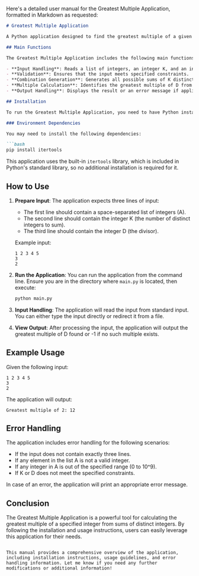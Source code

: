 Here's a detailed user manual for the Greatest Multiple Application, formatted in Markdown as requested:

```markdown
# Greatest Multiple Application

A Python application designed to find the greatest multiple of a given integer from the sums of distinct integers in a provided list.

## Main Functions

The Greatest Multiple Application includes the following main functions:

- **Input Handling**: Reads a list of integers, an integer K, and an integer D from standard input.
- **Validation**: Ensures that the input meets specified constraints.
- **Combination Generation**: Generates all possible sums of K distinct integers from the list.
- **Multiple Calculation**: Identifies the greatest multiple of D from the generated sums.
- **Output Handling**: Displays the result or an error message if applicable.

## Installation

To run the Greatest Multiple Application, you need to have Python installed on your machine. You can download it from [python.org](https://www.python.org/downloads/).

### Environment Dependencies

You may need to install the following dependencies:

```bash
pip install itertools
```

This application uses the built-in `itertools` library, which is included in Python's standard library, so no additional installation is required for it.

## How to Use

1. **Prepare Input**: The application expects three lines of input:
   - The first line should contain a space-separated list of integers (A).
   - The second line should contain the integer K (the number of distinct integers to sum).
   - The third line should contain the integer D (the divisor).

   Example input:
   ```
   1 2 3 4 5
   3
   2
   ```

2. **Run the Application**: You can run the application from the command line. Ensure you are in the directory where `main.py` is located, then execute:
   ```bash
   python main.py
   ```

3. **Input Handling**: The application will read the input from standard input. You can either type the input directly or redirect it from a file.

4. **View Output**: After processing the input, the application will output the greatest multiple of D found or -1 if no such multiple exists.

## Example Usage

Given the following input:
```
1 2 3 4 5
3
2
```
The application will output:
```
Greatest multiple of 2: 12
```

## Error Handling

The application includes error handling for the following scenarios:
- If the input does not contain exactly three lines.
- If any element in the list A is not a valid integer.
- If any integer in A is out of the specified range (0 to 10^9).
- If K or D does not meet the specified constraints.

In case of an error, the application will print an appropriate error message.

## Conclusion

The Greatest Multiple Application is a powerful tool for calculating the greatest multiple of a specified integer from sums of distinct integers. By following the installation and usage instructions, users can easily leverage this application for their needs.
```

This manual provides a comprehensive overview of the application, including installation instructions, usage guidelines, and error handling information. Let me know if you need any further modifications or additional information!